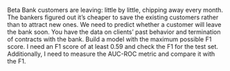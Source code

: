 Beta Bank customers are leaving: little by little, chipping away every month. The bankers figured out it’s cheaper to save the existing customers rather than to attract new ones. We need to predict whether a customer will leave the bank soon. You have the data on clients’ past behavior and termination of contracts with the bank. Build a model with the maximum possible F1 score. I need an F1 score of at least 0.59 and check the F1 for the test set. Additionally, I need to measure the AUC-ROC metric and compare it with the F1.
